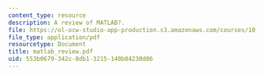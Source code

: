 ```yaml
---
content_type: resource
description: A review of MATLAB?.
file: https://ol-ocw-studio-app-production.s3.amazonaws.com/courses/10-37-chemical-and-biological-reaction-engineering-spring-2007/553b0679342c8db13215140b04230d06_matlab_review.pdf
file_type: application/pdf
resourcetype: Document
title: matlab_review.pdf
uid: 553b0679-342c-8db1-3215-140b04230d06
---
```


